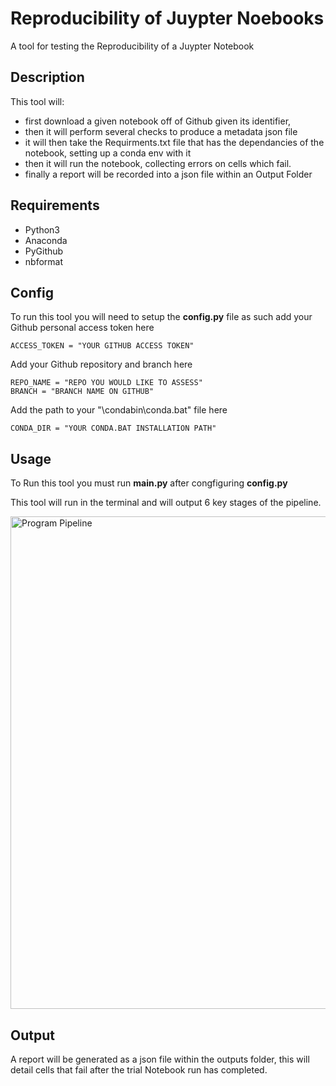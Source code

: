 
# Reproducibility of Juypter Noebooks

A tool for testing the Reproducibility of a Juypter Notebook


## Description
This tool will:
 - first download a given notebook off of Github given its identifier, 
 - then it will perform several checks to produce a metadata json file
 - it will then take the Requirments.txt file that has the dependancies of the notebook, setting up a conda env with it
 - then it will run the notebook, collecting errors on cells which fail.
 - finally a report will be recorded into a json file within an Output Folder
 
## Requirements
- Python3
- Anaconda 
- PyGithub
- nbformat

## Config
To run this tool you will need to setup the **config.py** file as such
add your Github personal access token here
```
ACCESS_TOKEN = "YOUR GITHUB ACCESS TOKEN"
```
Add your Github repository and branch here
```
REPO_NAME = "REPO YOU WOULD LIKE TO ASSESS"
BRANCH = "BRANCH NAME ON GITHUB"
```


Add the path to your "\condabin\conda.bat" file here
```
CONDA_DIR = "YOUR CONDA.BAT INSTALLATION PATH"
```

## Usage
To Run this tool you must run 	**main.py** after congfiguring **config.py**

This tool will run in the terminal and will output 6 key stages of the pipeline.

<img width="1763" height="788" alt="Program Pipeline" src="https://github.com/user-attachments/assets/f0e10abd-7877-446d-927c-445c50115d24" />

## Output
A report will be generated as a json file within the outputs folder, 
this will detail cells that fail after the trial Notebook run has completed.


